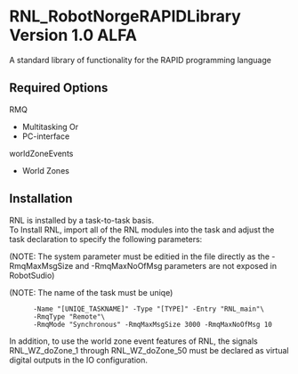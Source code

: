 # RNL_RobotNorgeRAPIDLibrary Version 1.0 ALFA
A standard library of functionality for the RAPID programming language

## Required Options

RMQ
 - Multitasking
 Or
 - PC-interface
 
worldZoneEvents
 - World Zones

## Installation

RNL is installed by a task-to-task basis.   
To Install RNL, import all of the RNL modules into the task
and adjust the task declaration to specify the following parameters:  

(NOTE: The system parameter must be editied in the file directly as the -RmqMaxMsgSize and -RmqMaxNoOfMsg
parameters are not exposed in RobotSudio)

(NOTE: The name of the task must be uniqe)

```
      -Name "[UNIQE_TASKNAME]" -Type "[TYPE]" -Entry "RNL_main"\
      -RmqType "Remote"\
      -RmqMode "Synchronous" -RmqMaxMsgSize 3000 -RmqMaxNoOfMsg 10
```
  
In addition, to use the world zone event features of RNL, the signals RNL_WZ_doZone_1 through RNL_WZ_doZone_50
must be declared as virtual digital outputs in the IO configuration.